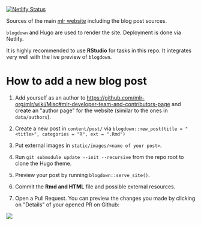 [![Netlify Status](https://api.netlify.com/api/v1/badges/d1f08466-dd92-49e3-a200-fdedccb8e9ed/deploy-status)](https://app.netlify.com/sites/mlr-web/deploys)

Sources of the main [mlr website](https://mlr-web.netlify.com/) including the blog post sources.

`blogdown` and Hugo are used to render the site. Deployment is done via Netlify.

It is highly recommended to use **RStudio** for tasks in this repo. 
It integrates very well with the live preview of `blogdown`.

# How to add a new blog post

1. Add yourself as an author to https://github.com/mlr-org/mlr/wiki/Misc#mlr-developer-team-and-contributors-page and create an "author page" for the website (similar to the ones in `data/authors`).

1. Create a new post in `content/post/` via `blogdown::new_post(title = "<title>", categories = "R", ext = ".Rmd")`

1. Put external images in `static/images/<name of your post>`.

1. Run `git submodule update --init --recursive` from the repo root to clone the Hugo theme.

1. Preview your post by running `blogdown::serve_site()`.

1. Commit the **Rmd and HTML** file and possible external resources.

1. Open a Pull Request. You can preview the changes you made by clicking on "Details" of your opened PR on Github:

![](static/images/readme01.png)
